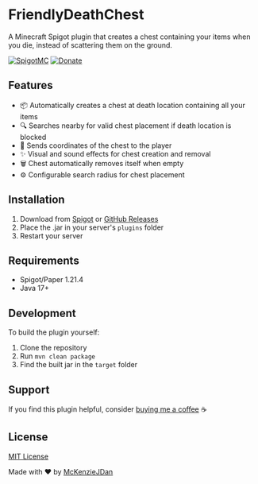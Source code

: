 # FriendlyDeathChest

A Minecraft Spigot plugin that creates a chest containing your items when you die, instead of scattering them on the ground.

[![SpigotMC](https://img.shields.io/badge/SpigotMC-FriendlyDeathChest-orange)](https://www.spigotmc.org/resources/friendlydeathchest.122819/)
[![Donate](https://img.shields.io/badge/Donate-PayPal-blue.svg)](https://www.paypal.com/paypalme/mckenzio)

## Features

- 📦 Automatically creates a chest at death location containing all your items
- 🔍 Searches nearby for valid chest placement if death location is blocked
- 📍 Sends coordinates of the chest to the player
- ✨ Visual and sound effects for chest creation and removal
- 🗑️ Chest automatically removes itself when empty
- ⚙️ Configurable search radius for chest placement

## Installation

1. Download from [Spigot](https://www.spigotmc.org/resources/friendlydeathchest.122819/) or [GitHub Releases](https://github.com/McKenzieJDan/FirstSpawn/releases)
2. Place the .jar in your server's `plugins` folder
3. Restart your server

## Requirements

- Spigot/Paper 1.21.4
- Java 17+

## Development
To build the plugin yourself:

1. Clone the repository
2. Run `mvn clean package`
3. Find the built jar in the `target` folder

## Support
If you find this plugin helpful, consider [buying me a coffee](https://www.paypal.com/paypalme/mckenzio) ☕

## License

[MIT License](LICENSE)

Made with ❤️ by [McKenzieJDan](https://github.com/McKenzieJDan)